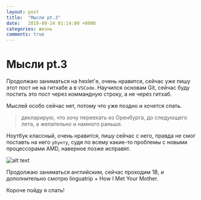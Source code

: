 ```yaml
---
layout: post
title:  "Мысли pt.3"
date:   2018-09-24 01:14:00 +0000
categories: жизнь
comments: true
---
```

Мысли pt.3
======

Продолжаю заниматься на hexlet'е, очень нравится, сейчас уже пишу этот пост не на гитхабе а в `VSCode`.
Научился основам Git, сейчас буду постить это пост через коммандную строку, а не через гитхаб.

Мыслей особо сейчас нет, потому что уже поздно и хочется спать.

>декларирую, что хочу переехать из Оренбурга, до следующего лета, а желательно и намного раньше.

Ноутбук классный, очень нравится, пишу сейчас с него, правда не смог поставть на него `убунту`, судя по всему какие-то проблемы с новыми процессорами AMD, наверное позже исправят.

![alt text](https://img4.goodfon.ru/original/5983x3853/6/b1/makbuk-iabloko-aifon-ten-telefon-noutbuk-ekran-ruchka-gazata.jpg)

Продолжаю заниматься английским, сейчас проходим 1В, и дополнительно смотрю linguatrip + How I Met Your Mother.

Короче пойду я спать!









